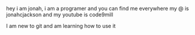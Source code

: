 hey i am jonah, i am a programer and you can find me everywhere my @ is jonahcjackson and my youtube is code9mill



I am new to git and am learning how to use it
